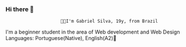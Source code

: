 ### Hi there 👋

                         👨‍💻I'm Gabriel Silva, 19y, from Brazil


I'm a beginner student in the area of Web development and Web Design
Languages: Portuguese(Native), English(A2)💬




